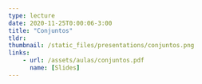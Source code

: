 ```yaml
---
type: lecture
date: 2020-11-25T0:00:06-3:00
title: "Conjuntos"
tldr:
thumbnail: /static_files/presentations/conjuntos.png
links: 
    - url: /assets/aulas/conjuntos.pdf
      name: [Slides]
---
```


